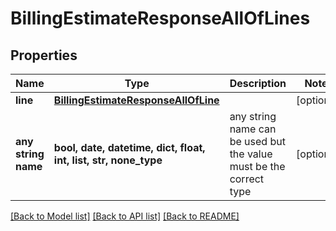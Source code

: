 # BillingEstimateResponseAllOfLines


## Properties
Name | Type | Description | Notes
------------ | ------------- | ------------- | -------------
**line** | [**BillingEstimateResponseAllOfLine**](BillingEstimateResponseAllOfLine.md) |  | [optional] 
**any string name** | **bool, date, datetime, dict, float, int, list, str, none_type** | any string name can be used but the value must be the correct type | [optional]

[[Back to Model list]](../README.md#documentation-for-models) [[Back to API list]](../README.md#documentation-for-api-endpoints) [[Back to README]](../README.md)


